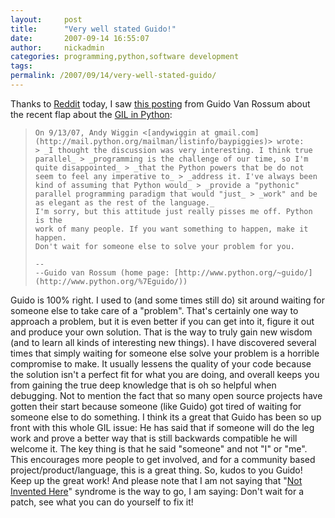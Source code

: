 ```yaml
---
layout:     post
title:      "Very well stated Guido!"
date:       2007-09-14 16:55:07
author:     nickadmin
categories: programming,python,software development
tags:  
permalink: /2007/09/14/very-well-stated-guido/
---
```

Thanks to [Reddit](http://reddit.com) today, I saw [this posting](http://mail.python.org/pipermail/baypiggies/2007-September/002504.html) from Guido Van Rossum about the recent flap about the [GIL in Python](http://www.artima.com/weblogs/viewpost.jsp?thread=214235): 

> 
>     On 9/13/07, Andy Wiggin <[andywiggin at gmail.com](http://mail.python.org/mailman/listinfo/baypiggies)> wrote:
>     > _I thought the discussion was very interesting. I think true parallel_ > _programming is the challenge of our time, so I'm quite disappointed_ > _that the Python powers that be do not seem to feel any imperative to_ > _address it. I've always been kind of assuming that Python would_ > _provide a "pythonic" parallel programming paradigm that would "just_ > _work" and be as elegant as the rest of the language._
>     I'm sorry, but this attitude just really pisses me off. Python is the
>     work of many people. If you want something to happen, make it happen.
>     Don't wait for someone else to solve your problem for you.
>     
>     --
>     --Guido van Rossum (home page: [http://www.python.org/~guido/](http://www.python.org/%7Eguido/))

Guido is 100% right. I used to (and some times still do) sit around waiting for someone else to take care of a "problem". That's certainly one way to approach a problem, but it is even better if you can get into it, figure it out and produce your own solution. That is the way to truly gain new wisdom (and to learn all kinds of interesting new things). I have discovered several times that simply waiting for someone else solve your problem is a horrible compromise to make. It usually lessens the quality of your code because the solution isn't a perfect fit for what you are doing, and overall keeps you from gaining the true deep knowledge that is oh so helpful when debugging. Not to mention the fact that so many open source projects have gotten their start because someone (like Guido) got tired of waiting for someone else to do something. I think its a great that Guido has been so up front with this whole GIL issue: He has said that if someone will do the leg work and prove a better way that is still backwards compatible he will welcome it. The key thing is that he said "someone" and not "I" or "me". This encourages more people to get involved, and for a community based project/product/language, this is a great thing. So, kudos to you Guido! Keep up the great work! And please note that I am not saying that "[Not Invented Here](http://en.wikipedia.org/wiki/Not_Invented_Here)" syndrome is the way to go, I am saying: Don't wait for a patch, see what you can do yourself to fix it!
<!--stackedit_data:
eyJoaXN0b3J5IjpbLTIwOTA0NjMwMDldfQ==
-->